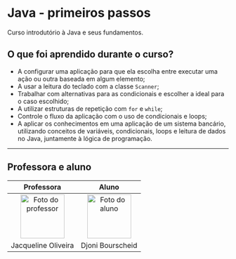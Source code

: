 # Java - primeiros passos

Curso introdutório à Java e seus fundamentos.

## O que foi aprendido durante o curso?

- A configurar uma aplicação para que ela escolha entre executar uma ação ou outra baseada em algum elemento;
- A usar a leitura do teclado com a classe `Scanner`;
- Trabalhar com alternativas para as condicionais e escolher a ideal para o caso escolhido;
- A utilizar estruturas de repetição com `for` e `while`;
- Controle o fluxo da aplicação com o uso de condicionais e loops;
- A aplicar os conhecimentos em uma aplicação de um sistema bancário, utilizando conceitos de variáveis, condicionais, loops e leitura de dados no Java, juntamente à lógica de programação.

----

## Professora e aluno

Professora | Aluno
:---:     | :---:
<a href="https://github.com/jacqueline-oliveira" target="_blank" rel="noopener noreferrer"><img width="100" height="100" src="https://github.com/jacqueline-oliveira.png" alt="Foto do professor" title="Foto do professor"></a> | <a href="https://github.com/djonibourscheid" target="_blank" rel="noopener noreferrer"><img width="100" height="100" src="https://github.com/djonibourscheid.png" alt="Foto do aluno" title="Foto do aluno"></a>
Jacqueline Oliveira |Djoni Bourscheid
